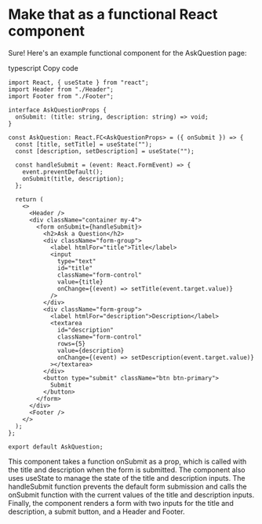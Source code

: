# Make that as a functional React component

Sure! Here's an example functional component for the AskQuestion page:

typescript
Copy code

```
import React, { useState } from "react";
import Header from "./Header";
import Footer from "./Footer";

interface AskQuestionProps {
  onSubmit: (title: string, description: string) => void;
}

const AskQuestion: React.FC<AskQuestionProps> = ({ onSubmit }) => {
  const [title, setTitle] = useState("");
  const [description, setDescription] = useState("");

  const handleSubmit = (event: React.FormEvent) => {
    event.preventDefault();
    onSubmit(title, description);
  };

  return (
    <>
      <Header />
      <div className="container my-4">
        <form onSubmit={handleSubmit}>
          <h2>Ask a Question</h2>
          <div className="form-group">
            <label htmlFor="title">Title</label>
            <input
              type="text"
              id="title"
              className="form-control"
              value={title}
              onChange={(event) => setTitle(event.target.value)}
            />
          </div>
          <div className="form-group">
            <label htmlFor="description">Description</label>
            <textarea
              id="description"
              className="form-control"
              rows={5}
              value={description}
              onChange={(event) => setDescription(event.target.value)}
            ></textarea>
          </div>
          <button type="submit" className="btn btn-primary">
            Submit
          </button>
        </form>
      </div>
      <Footer />
    </>
  );
};

export default AskQuestion;
```

This component takes a function onSubmit as a prop, which is called with the title and description when the form is submitted. The component also uses useState to manage the state of the title and description inputs. The handleSubmit function prevents the default form submission and calls the onSubmit function with the current values of the title and description inputs. Finally, the component renders a form with two inputs for the title and description, a submit button, and a Header and Footer.
